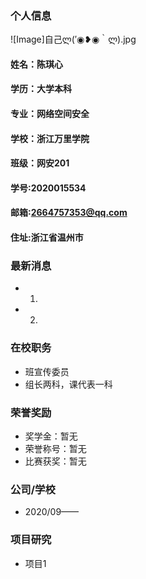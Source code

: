 ### 个人信息
![Image]自己ლ(′◉❥◉｀ლ).jpg
#### 姓名：陈琪心
#### 学历：大学本科
#### 专业：网络空间安全
#### 学校：浙江万里学院
#### 班级：网安201
#### 学号:2020015534
#### 邮箱:2664757353@qq.com
#### 住址:浙江省温州市

### 最新消息
- 1.
- 2.

### 在校职务
- 班宣传委员
- 组长两科，课代表一科

### 荣誉奖励
- 奖学金：暂无
- 荣誉称号：暂无
- 比赛获奖：暂无

### 公司/学校
- 2020/09——

### 项目研究
- 项目1
